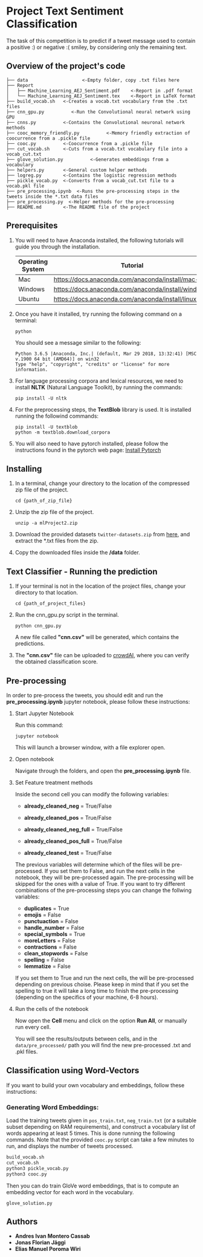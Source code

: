 # Project Text Sentiment Classification

The task of this competition is to predict if a tweet message used to contain a positive :) or negative :( smiley, by considering only the remaining text.

## Overview of the project's code

```
├── data                    <-Empty folder, copy .txt files here
├── Report
│   ├── Machine_Learning_AEJ_Sentiment.pdf    <-Report in .pdf format
│   └── Machine_Learning_AEJ_Sentiment.tex    <-Report in LaTeX format
├── build_vocab.sh   <-Creates a vocab.txt vocabulary from the .txt files
├── cnn_gpu.py          <-Run the Convolutional neural network using GPU
├── cnns.py          <-Contains the Convolutional neuronal network methods
├── cooc_memory_friendly.py          <-Memory friendly extraction of coocurrence from a .pickle file
├── cooc.py          <-Coocurrence from a .pickle file
├── cut_vocab.sh     <-Cuts from a vocab.txt vocabulary file into a vocab_cut.txt
├── glove_solution.py          <-Generates embeddings from a vocabulary
├── helpers.py       <-General custom helper methods
├── logreg.py        <-Contains the logistic regression methods
├── pickle_vocab.py  <-Converts from a vocab_cut.txt file to a vocab.pkl file
├── pre_processing.ipynb  <-Runs the pre-processing steps in the tweets inside the *.txt data files
├── pre_processing.py  <-Helper methods for the pre-processing
├── README.md        <-The README file of the project
```

## Prerequisites

1. You will need to have Anaconda installed, the following tutorials will guide you through the installation.

    | Operating System | Tutorial                                            |
    | ---------------- | --------------------------------------------------- |
    | Mac              | https://docs.anaconda.com/anaconda/install/mac-os/  |
    | Windows          | https://docs.anaconda.com/anaconda/install/windows/ |
    | Ubuntu           | https://docs.anaconda.com/anaconda/install/linux/   |

2. Once you have it installed, try running the following command on a terminal:

    ```
    python
    ```

    You should see a message similar to the following:

    ```
    Python 3.6.5 |Anaconda, Inc.| (default, Mar 29 2018, 13:32:41) [MSC v.1900 64 bit (AMD64)] on win32
    Type "help", "copyright", "credits" or "license" for more information.
    ```

3. For language processing corpora and lexical resources, we need to install **NLTK** (Natural Language Toolkit), by running the commands:

    ```
    pip install -U nltk
    ```

4. For the preprocessing steps, the **TextBlob** library is used. It is installed running the followind commands:

    ```
    pip install -U textblob
    python -m textblob.download_corpora
    ```

5. You will also need to have pytorch installed, please follow the instructions found in the pytorch web page: [Install Pytorch](https://pytorch.org/get-started/locally)

## Installing

1. In a terminal, change your directory to the location of the compressed zip file of the project.

    ```
    cd {path_of_zip_file}
    ```

2. Unzip the zip file of the project.

    ```
    unzip -a mlProject2.zip
    ```

3. Download the provided datasets `twitter-datasets.zip` from [here](https://www.crowdai.org/challenges/epfl-ml-text-classification/dataset_files), and extract the \*.txt files from the zip.

4. Copy the downloaded files inside the **/data** folder.

## Text Classifier - Running the prediction

1. If your terminal is not in the location of the project files, change your directory to that location.

    ```
    cd {path_of_project_files}
    ```

2. Run the cnn_gpu.py script in the terminal.
    ```
    python cnn_gpu.py
    ```
    A new file called **"cnn.csv"** will be generated, which contains the predictions.

3) The **"cnn.csv"** file can be uploaded to [crowdAI](https://www.crowdai.org/challenges/epfl-ml-text-classification/submissions), where you can verify the obtained classification score.

## Pre-processing

In order to pre-process the tweets, you should edit and run the **pre_processing.ipynb** jupyter notebook, please follow these instructions:

1. Start Jupyter Notebook

    Run this command:

    ```
    jupyter notebook
    ```

    This will launch a browser window, with a file explorer open.

2. Open notebook

    Navigate through the folders, and open the **pre_processing.ipynb** file.

3. Set Feature treatment methods

    Inside the second cell you can modify the following variables:

    - **already_cleaned_neg** = True/False

    - **already_cleaned_pos** = True/False

    - **already_cleaned_neg_full** = True/False

    - **already_cleaned_pos_full** = True/False

    - **already_cleaned_test** = True/False

    The previous variables will determine which of the files will be pre-processed. If you set them to False, and run the next cells in the notebook, they will be pre-processed again.
    The pre-processing will be skipped for the ones with a value of True.
    If you want to try different combinations of the pre-processing steps you can change the follwing variables:
    - **duplicates** = True
    - **emojis** = False
    - **punctuaction** = False
    - **handle_number** = False
    - **special_symbols** = True
    - **moreLetters** = False
    - **contractions** = False
    - **clean_stopwords** = False
    - **spelling** = False
    - **lemmatize** = False

    If you set them to True and run the next cells, the will be pre-processed depending on previous choise. Please keep in mind that if you set the spelling to true it will take a long time to finish the pre-processing (depending on the specifics of your machine, 6-8 hours).

4. Run the cells of the notebook

    Now open the **Cell** menu and click on the option **Run All**, or manually run every cell.

    You will see the results/outputs between cells, and in the `data/pre_processed/` path you will find the new pre-processed .txt and .pkl files.

## Classification using Word-Vectors

If you want to build your own vocabulary and embeddings, follow these instructions:

### Generating Word Embeddings:

Load the training tweets given in `pos_train.txt`, `neg_train.txt` (or a suitable subset depending on RAM requirements), and construct a vocabulary list of words appearing at least 5 times. This is done running the following commands. Note that the provided `cooc.py` script can take a few minutes to run, and displays the number of tweets processed.

```bash
build_vocab.sh
cut_vocab.sh
python3 pickle_vocab.py
python3 cooc.py
```

Then you can do train GloVe word embeddings, that is to compute an embedding vector for each word in the vocabulary.

`glove_solution.py`

## Authors

-   **Andres Ivan Montero Cassab**
-   **Jonas Florian Jäggi**
-   **Elias Manuel Poroma Wiri**

